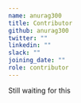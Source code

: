 ```yaml
---
name: anurag300
title: Contributor
github: anurag300
twitter: ""
linkedin: ""
slack: ""
joining_date: ""
role: contributor
---
```


Still waiting for this
